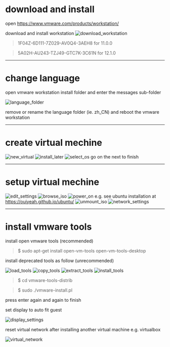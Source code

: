 # download and install

open <https://www.vmware.com/products/workstation/>

download and install workstation
![download_workstation](https://raw.githubusercontent.com/ouiyeah/vmware/master/img/download_workstation.png "download_workstation")

>1F04Z-6D111-7Z029-AV0Q4-3AEH8 for 11.0.0

>5A02H-AU243-TZJ49-GTC7K-3C61N for 12.1.0

***
# change language

open vmware workstation install folder and enter the messages sub-folder

![language_folder](https://raw.githubusercontent.com/ouiyeah/vmware/master/img/language_folder.png "language_folder")

remove or rename the language folder (ie. zh_CN) and reboot the vmware workstation

***
# create virtual mechine

![new_virtual](https://raw.githubusercontent.com/ouiyeah/vmware/master/img/new_virtual.png "new_virtual")
![install_later](https://raw.githubusercontent.com/ouiyeah/vmware/master/img/install_later.png "install_later")
![select_os](https://raw.githubusercontent.com/ouiyeah/vmware/master/img/select_os.png "select_os")
go on the next to finish

***
# setup virtual mechine

![edit_settings](https://raw.githubusercontent.com/ouiyeah/vmware/master/img/edit_settings.png "edit_settings")
![browse_iso](https://raw.githubusercontent.com/ouiyeah/vmware/master/img/browse_iso.png "browse_iso")
![power_on](https://raw.githubusercontent.com/ouiyeah/vmware/master/img/power_on.png "power_on")
e.g. see ubuntu installation at <https://ouiyeah.github.io/ubuntu/>
![unmount_iso](https://raw.githubusercontent.com/ouiyeah/vmware/master/img/unmount_iso.png "unmount_iso")
![network_settings](https://raw.githubusercontent.com/ouiyeah/vmware/master/img/network_settings.png "network_settings")

***
# install vmware tools

install open vmware tools (recommended)

>$ sudo apt-get install open-vm-tools open-vm-tools-desktop

install deprecated tools as follow (unrecommended)

![load_tools](https://raw.githubusercontent.com/ouiyeah/vmware/master/img/load_tools.png "load_tools")
![copy_tools](https://raw.githubusercontent.com/ouiyeah/vmware/master/img/copy_tools.png "copy_tools")
![extract_tools](https://raw.githubusercontent.com/ouiyeah/vmware/master/img/extract_tools.png "extract_tools")
![install_tools](https://raw.githubusercontent.com/ouiyeah/vmware/master/img/install_tools.png "install_tools")

>$ cd vmware-tools-distrib

>$ sudo ./vmware-install.pl

press enter again and again to finish

set display to auto fit guest

![display_settings](https://raw.githubusercontent.com/ouiyeah/vmware/master/img/display_settings.png "display_settings")

reset virtual network after installing another virtual machine e.g. virtualbox

![virtual_network](https://raw.githubusercontent.com/ouiyeah/vmware/master/img/virtual_network.png "virtual_network")

